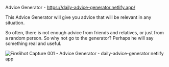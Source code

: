 Advice Generator - https://daily-advice-generator.netlify.app/

This Advice Generator will give you advice that will be relevant in any situation. 

So often, there is not enough advice from friends and relatives, or just from a random person. So why not go to the generator? Perhaps he will say something real and useful.

![FireShot Capture 001 - Advice Generator - daily-advice-generator netlify app](https://user-images.githubusercontent.com/87966154/132977057-49e2e9f4-afc7-4e1e-bcad-f33b02978c46.png)
